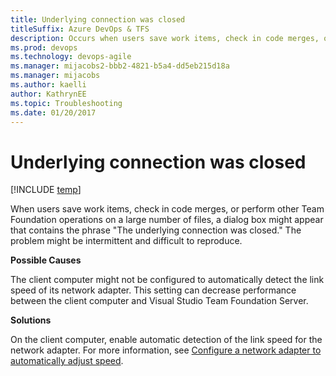 ```yaml
---
title: Underlying connection was closed 
titleSuffix: Azure DevOps & TFS
description: Occurs when users save work items, check in code merges, or perform other operations on a large number of files.
ms.prod: devops
ms.technology: devops-agile
ms.manager: mijacobs2-bbb2-4821-b5a4-dd5eb215d18a
ms.manager: mijacobs
ms.author: kaelli
author: KathrynEE
ms.topic: Troubleshooting
ms.date: 01/20/2017
---
```


# Underlying connection was closed

[!INCLUDE [temp](../../_shared/version-vsts-tfs-all-versions.md)]

When users save work items, check in code merges, or perform other Team Foundation operations on a large number of files, a dialog box might appear that contains the phrase "The underlying connection was closed." The problem might be intermittent and difficult to reproduce.  
  
**Possible Causes**  
  
The client computer might not be configured to automatically detect the link speed of its network adapter. This setting can decrease performance between the client computer and Visual Studio Team Foundation Server.  
  
**Solutions**  
  
On the client computer, enable automatic detection of the link speed for the network adapter. For more information, see [Configure a network adapter to automatically adjust speed](../xml/configure-network-adapter-automatically-adjust-speed.md).